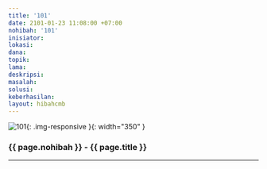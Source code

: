 ```yaml
---
title: '101'
date: 2101-01-23 11:08:00 +07:00
nohibah: '101'
inisiator: 
lokasi: 
dana: 
topik: 
lama: 
deskripsi: 
masalah: 
solusi: 
keberhasilan: 
layout: hibahcmb
---
```


![101](/static/img/hibahcmb/101.png){: .img-responsive }{: width="350" }

### {{ page.nohibah }} - {{ page.title }}

---
